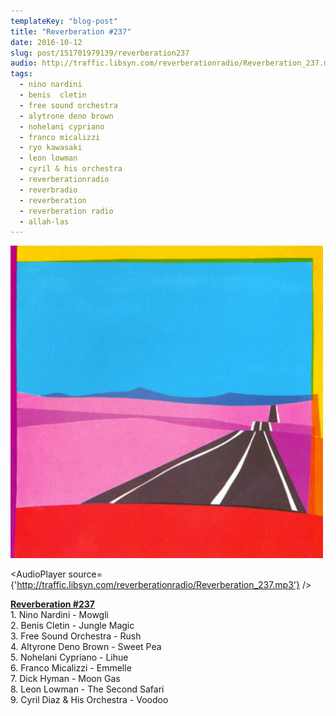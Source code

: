 ```yaml
---
templateKey: "blog-post"
title: "Reverberation #237"
date: 2016-10-12
slug: post/151701979139/reverberation237
audio: http://traffic.libsyn.com/reverberationradio/Reverberation_237.mp3
tags:
  - nino nardini
  - benis  cletin
  - free sound orchestra
  - alytrone deno brown
  - nohelani cypriano
  - franco micalizzi
  - ryo kawasaki
  - leon lowman
  - cyril & his orchestra
  - reverberationradio
  - reverbradio
  - reverberation
  - reverberation radio
  - allah-las
---
```


![Reverberation #237](../images/005d81a9c5539f869967e795c3ee993a68b7fc2de3522007720f49930dbc1f82.png)

<AudioPlayer source={'http://traffic.libsyn.com/reverberationradio/Reverberation_237.mp3'} />

<p><b><a href="http://traffic.libsyn.com/reverberationradio/Reverberation_237.mp3">Reverberation #237</a><br /></b>1. Nino Nardini - Mowgli<br />2. Benis Cletin - Jungle Magic<br />3. Free Sound Orchestra - Rush<br />4. Altyrone Deno Brown - Sweet Pea<br />5. Nohelani Cypriano - Lihue<br />6. Franco Micalizzi - Emmelle<br />7. Dick Hyman - Moon Gas<br />8. Leon Lowman - The Second Safari<br />9. Cyril Diaz &amp; His Orchestra - Voodoo</p>
